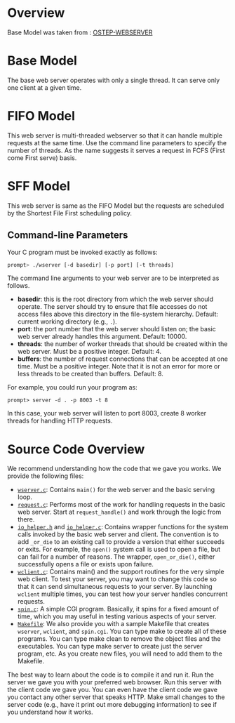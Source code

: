 # Overview

Base Model was taken from : [OSTEP-WEBSERVER](https://github.com/remzi-arpacidusseau/ostep-projects/tree/master/concurrency-webserver)


# Base Model

The base web server operates with only a single thread. It can serve only one client at a given time.

# FIFO Model

This web server is multi-threaded webserver so that it can handle multiple requests at the same time. Use the command line parameters to specify the number of threads. As the name suggests it serves a request in FCFS (First come First serve) basis.

# SFF Model

This web server is same as the FIFO Model but the requests are scheduled by the Shortest File First scheduling policy.

## Command-line Parameters

Your C program must be invoked exactly as follows:

```sh
prompt> ./wserver [-d basedir] [-p port] [-t threads]
```

The command line arguments to your web server are to be interpreted as
follows.

- **basedir**: this is the root directory from which the web server should
  operate. The server should try to ensure that file accesses do not access
  files above this directory in the file-system hierarchy. Default: current
  working directory (e.g., `.`).
- **port**: the port number that the web server should listen on; the basic web
  server already handles this argument. Default: 10000.
- **threads**: the number of worker threads that should be created within the web
  server. Must be a positive integer. Default: 4.
- **buffers**: the number of request connections that can be accepted at one time. Must be a positive integer. Note that it is not an error for more or less threads to be created than buffers. Default: 8.

For example, you could run your program as:
```
prompt> server -d . -p 8003 -t 8
```

In this case, your web server will listen to port 8003, create 8 worker threads for
handling HTTP requests.

# Source Code Overview

We recommend understanding how the code that we gave you works.  We provide
the following files:

- [`wserver.c`](https://github.com/remzi-arpacidusseau/ostep-projects/blob/master/concurrency-webserver/src/wserver.c): Contains `main()` for the web server and the basic serving loop.
- [`request.c`](https://github.com/remzi-arpacidusseau/ostep-projects/blob/master/concurrency-webserver/src/request.c): Performs most of the work for handling requests in the basic
  web server. Start at `request_handle()` and work through the logic from
  there. 
- [`io_helper.h`](https://github.com/remzi-arpacidusseau/ostep-projects/blob/master/concurrency-webserver/src/io_helper.h) and [`io_helper.c`](https://github.com/remzi-arpacidusseau/ostep-projects/blob/master/concurrency-webserver/src/io_helper.c): Contains wrapper functions for the system calls invoked by
  the basic web server and client. The convention is to add `_or_die` to an
  existing call to provide a version that either succeeds or exits. For
  example, the `open()` system call is used to open a file, but can fail for a
  number of reasons. The wrapper, `open_or_die()`, either successfully opens a
  file or exists upon failure. 
- [`wclient.c`](https://github.com/remzi-arpacidusseau/ostep-projects/blob/master/concurrency-webserver/src/wclient.c): Contains main() and the support routines for the very simple
  web client. To test your server, you may want to change this code so that it
  can send simultaneous requests to your server. By launching `wclient`
  multiple times, you can test how your server handles concurrent requests.
- [`spin.c`](https://github.com/remzi-arpacidusseau/ostep-projects/blob/master/concurrency-webserver/src/spin.c): A simple CGI program. Basically, it spins for a fixed amount
  of time, which you may useful in testing various aspects of your server.  
- [`Makefile`](https://github.com/remzi-arpacidusseau/ostep-projects/blob/master/concurrency-webserver/src/Makefile): We also provide you with a sample Makefile that creates
  `wserver`, `wclient`, and `spin.cgi`. You can type make to create all of 
  these programs. You can type make clean to remove the object files and the
  executables. You can type make server to create just the server program,
  etc. As you create new files, you will need to add them to the Makefile.

The best way to learn about the code is to compile it and run it. Run the
server we gave you with your preferred web browser. Run this server with the
client code we gave you. You can even have the client code we gave you contact
any other server that speaks HTTP. Make small changes to the server code
(e.g., have it print out more debugging information) to see if you understand
how it works.


